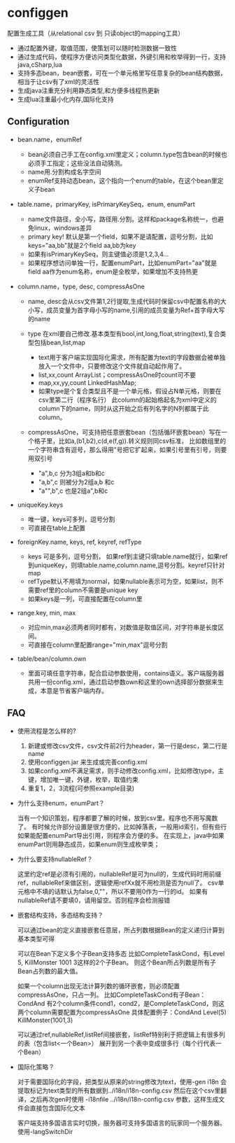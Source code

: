 # configgen

配置生成工具（从relational csv 到 只读object的mapping工具）

* 通过配置外键，取值范围，使策划可以随时检测数据一致性
* 通过生成代码，使程序方便访问类型化数据，外键引用和枚举得到一行，支持java,cSharp,lua
* 支持多态bean，bean嵌套，可在一个单元格里写任意复杂的bean结构数据，相当于让csv有了xml的灵活性
* 生成java注重充分利用静态类型,和方便多线程热更新
* 生成lua注重最小化内存,国际化支持


## Configuration

* bean.name，enumRef
    - bean必须自己手工在config.xml里定义；column.type包含bean的时候也必须手工指定；这些没法自动猜测。
    - name用.分割构成名字空间
    - enumRef支持动态bean，这个指向一个enum的table，在这个bean里定义子bean
    
* table.name，primaryKey, isPrimaryKeySeq，enum, enumPart
    - name文件路径，全小写，路径用.分割。这样和package名称统一，也避免linux，windows差异
    - primary key! 默认是第一个field，如果不是请配置，逗号分割，比如keys="aa,bb"就是2个field aa,bb为key
    - 如果有isPrimaryKeySeq，则主键值必须是1,2,3,4...
    - 如果程序想访问单独一行，配置enumPart，比如enumPart="aa"就是field aa作为enum名称，enum是全枚举，如果增加不支持热更
    
* column.name，type, desc, compressAsOne
    - name, desc会从csv文件第1,2行提取,生成代码时保留csv中配置名称的大小写，成员变量为首字母小写的name,引用的成员变量为Ref+首字母大写的name
    - type 在xml要自己修改.基本类型有bool,int,long,float,string(text),复合类型包括bean,list,map
        * text用于客户端实现国际化需求，所有配置为text的字段数据会被单独放入一个文件中，只要修改这个文件就自动起作用了。
        * list,xx,count     ArrayList；compressAsOne时count可不要
        * map,xx,yy,count   LinkedHashMap;
        * 如果type是个复合类型且不是一个单元格，假设占N单元格，则要在csv里第二行（程序名行）
        此column的起始格起名为xml中定义的column下的name，同时从这开始之后有列名字的N列都属于此column。
                         
    - compressAsOne，可支持把任意嵌套bean（包括循环嵌套bean）写在一个格子里，比如a,(b1,b2),c(d,e(f,g)).转义规则同csv标准，
    比如数组里的一个字符串含有逗号，那么得用"号把它扩起来，如果引号里有引号，则要用双引号
        - "a",b,c   分为3组a和b和c
        - "a,b",c   则被分为2组a,b 和c
        - "a"",b",c 也是2组a",b和c
   
* uniqueKey.keys
    - 唯一键，keys可多列，逗号分割
    - 可直接在table上配置
    
* foreignKey.name, keys, ref, keyref, refType
    - keys 可是多列，逗号分割， 如果ref到主键只填table.name就行，如果ref到uniqueKey，则填table.name,column.name,逗号分割。keyref只针对map
    - refType默认不用填为normal，如果nullable表示可为空，如果list，则不需要ref里的column不需要是unique key
    - 如果keys是一列，可直接配置在column里
    
* range.key, min, max
    - 对应min,max必须两者同时都有，对数值是取值区间，对字符串是长度区间。
    - 可直接在column里配置range="min,max"逗号分割
    
* table/bean/column.own
    - 里面可填任意字符串，配合启动参数使用，contains语义。客户端服务器共用一份config.xml，通过启动参数own和这里的own选择部分数据来生成，本意是节省客户端内存。


## FAQ

*   使用流程是怎么样的?

    1. 新建或修改csv文件，csv文件前2行为header，第一行是desc，第二行是name
    2. 使用configgen.jar 来生成或完善config.xml
    3. 如果config.xml不满足需求，则手动修改config.xml，比如修改type，主键，增加唯一键，外键，枚举，取值约束
    4. 重复1，2，3流程(可参照example目录)

*   为什么支持enum，enumPart？

      当有一个知识策划，程序都要了解的时候，放到csv里。程序也不用写魔数了。
      有时候允许部分设置是很方便的，比如掉落表，一般用id索引，但有些行如果能配置enumPart导出引用，则程序会方便的多。
      在实现上，java中如果enumPart则用静态成员，如果enum则生成枚举类；

*   为什么要支持nullableRef？

      这里约定ref是必须有引用的，nullableRef是可为null的，生成代码时用前缀ref，nullableRef来做区别，逻辑使用refXx就不用检测是否为null了。
      csv单元格中不填的话默认为false,0,""，所以不要用0作为一行的id。
      如果有nullableRef请不要填0，请用留空。否则程序会检测报错
      
*   嵌套结构支持，多态结构支持？

      可以通过bean的定义直接嵌套任意层，所占列数根据Bean的定义递归计算到基本类型可得

      可以在Bean下定义多个子Bean支持多态 比如CompleteTaskCond，有Level 5, KillMonster 1001 3这样的2个子Bean。
      则这个Bean所占列数是所有子Bean占列数的最大值。
      
      如果一个column出现无法计算列数的循环嵌套，则必须配置compressAsOne，只占一列。
      比如CompleteTaskCond有子Bean：CondAnd 有2个column条件cond1，cond2，是CompleteTaskCond，则这两个column需要配置为compressAsOne
      具体配置例子：CondAnd Level(5) KillMonster(1001,3)    
      
      可以通过ref,nullableRef,listRef间接嵌套，listRef特别利于把逻辑上有很多列的表（包含list<一个Bean>）
      展开到另一个表中变成很多行（每个行代表一个Bean）

*   国际化策略？

      对于需要国际化的字段，把类型从原来的string修改为text，使用-gen i18n 会提取标记为text类型的所有数据到../i18n/i18n-config.csv
      然后在这个csv里翻译，之后再次gen时使用 -i18nfile ../i18n/i18n-config.csv 参数，这样生成文件会直接包含国际化文本
      
      客户端支持多国语言实时切换，服务器可支持多国语言的玩家同一个服务器。使用-langSwitchDir
